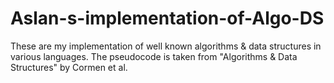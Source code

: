 # Aslan-s-implementation-of-Algo-DS
These are my implementation of well known algorithms &amp; data structures in various languages. The pseudocode is taken from "Algorithms &amp; Data Structures" by Cormen et al. 
